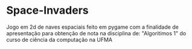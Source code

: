 # Space-Invaders
Jogo em 2d de naves espaciais feito em pygame com a finalidade de apresentação para obtenção de nota na disciplina de: "Algoritimos 1" do curso de ciência da computação na UFMA
